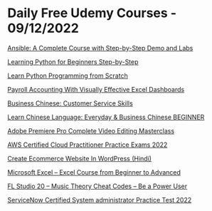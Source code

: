 # Daily Free Udemy Courses - 09/12/2022

[Ansible: A Complete Course with Step-by-Step Demo and Labs](https://www.udemy.com/course/devops-tools-for-beginners-ansible-in-1-hour/?couponCode=326C11D38286986F78AF)
[Learning Python for Beginners Step-by-Step](https://www.udemy.com/course/learning-python-for-beginners-1-data-types-input-format/?couponCode=FEB719B0A27571E5F54E)
[Learn Python Programming from Scratch](https://www.udemy.com/course/learn-python-programming-from-scratch-e/?couponCode=A67E33E1E56638711340)
[Payroll Accounting With Visually Effective Excel Dashboards](https://www.udemy.com/course/complete-guide-for-payroll-accounting-in-microsoft-excel/?couponCode=DECPAY01)
[Business Chinese: Customer Service Skills](https://www.udemy.com/course/business-chinese-customer-service-skills/?couponCode=DEC2022UK1000)
[Learn Chinese Language: Everyday & Business Chinese BEGINNER](https://www.udemy.com/course/learn-chinese-language-everyday-business-chinese/?couponCode=DEC2022UK1000)
[Adobe Premiere Pro Complete Video Editing Masterclass](https://www.udemy.com/course/premiere-pro-cc-masterclass/?couponCode=PPFREE1211)
[AWS Certified Cloud Practitioner Practice Exams 2022](https://www.udemy.com/course/aws-certified-cloud-practitioner-practice-exam-new/?couponCode=9A4EB7DB1F3317DEC2C0)
[Create Ecommerce Website In WordPress (Hindi)](https://www.udemy.com/course/ecommerce-website-in-wordpress-hindi/?couponCode=WINTER2022)
[Microsoft Excel – Excel Course from Beginner to Advanced](https://www.udemy.com/course/microsoft-excel-course-from-beginner-to-advanced/?couponCode=C123AF9527C2837DC3EA)
[FL Studio 20 – Music Theory Cheat Codes – Be a Power User](https://www.udemy.com/course/music-theory-cheat-codes-for-fl-studio-become-a-power-user/?couponCode=B7BD257FFCF3E834DC9C)
[ServiceNow Certified System administrator Practice Test 2022](https://www.udemy.com/course/servicenow-certified-system-administrator-practice-test-2022-y/?couponCode=FB5FB36850BD8DDA15CE)

